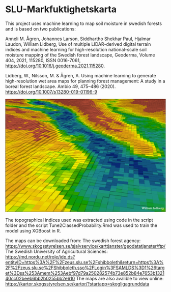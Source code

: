 # SLU-Markfuktighetskarta
This project uses machine learning to map soil moisture in swedish forests and is based on two publications:

Anneli M. Ågren, Johannes Larson, Siddhartho Shekhar Paul, Hjalmar Laudon, William Lidberg,
Use of multiple LIDAR-derived digital terrain indices and machine learning for high-resolution national-scale soil moisture mapping of the Swedish forest landscape,
Geoderma, Volume 404, 2021, 115280, ISSN 0016-7061, https://doi.org/10.1016/j.geoderma.2021.115280.

Lidberg, W., Nilsson, M. & Ågren, A. Using machine learning to generate high-resolution wet area maps for planning forest management: A study in a boreal forest landscape. Ambio 49, 475–486 (2020). https://doi.org/10.1007/s13280-019-01196-9



![alt text](HappyFunMap.png)

The topographical indices used was extracted using code in the script folder and the script Tune2ClassedProbability.Rmd was used to train the model using XGBoost in R.








The maps can be downloaded from:
The swedish forest agency: https://www.skogsstyrelsen.se/sjalvservice/karttjanster/geodatatjanster/ftp/
The Swedish University of Agricultural Sciences: https://md.nordu.net/role/idp.ds?entityID=https%3A%2F%2Fzeus.slu.se%2Fshibboleth&return=https%3A%2F%2Fzeus.slu.se%2FShibboleth.sso%2FLogin%3FSAMLDS%3D1%26target%3Dss%253Amem%253Aebf97d79a250282574b73e852b84e7653b132140cc02beeb6bb2b0255bb2e610
The maps are also avalible to view online: https://kartor.skogsstyrelsen.se/kartor/?startapp=skogligagrunddata



